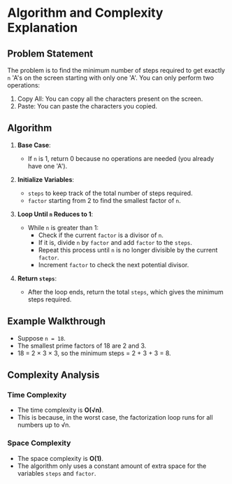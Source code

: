 # Algorithm and Complexity Explanation

## Problem Statement
The problem is to find the minimum number of steps required to get exactly `n` 'A's on the screen starting with only one 'A'. You can only perform two operations:
1. Copy All: You can copy all the characters present on the screen.
2. Paste: You can paste the characters you copied.

## Algorithm

1. **Base Case**:
   - If `n` is 1, return 0 because no operations are needed (you already have one 'A').

2. **Initialize Variables**:
   - `steps` to keep track of the total number of steps required.
   - `factor` starting from 2 to find the smallest factor of `n`.

3. **Loop Until `n` Reduces to 1**:
   - While `n` is greater than 1:
     - Check if the current `factor` is a divisor of `n`.
     - If it is, divide `n` by `factor` and add `factor` to the `steps`.
     - Repeat this process until `n` is no longer divisible by the current `factor`.
     - Increment `factor` to check the next potential divisor.

4. **Return `steps`**:
   - After the loop ends, return the total `steps`, which gives the minimum steps required.

## Example Walkthrough
- Suppose `n = 18`.
- The smallest prime factors of 18 are 2 and 3.
- 18 = 2 × 3 × 3, so the minimum steps = 2 + 3 + 3 = 8.

## Complexity Analysis

### Time Complexity
- The time complexity is **O(√n)**.
- This is because, in the worst case, the factorization loop runs for all numbers up to √n.

### Space Complexity
- The space complexity is **O(1)**.
- The algorithm only uses a constant amount of extra space for the variables `steps` and `factor`.
